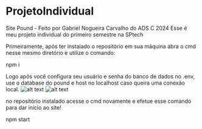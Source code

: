# ProjetoIndividual
Site Pound - Feito por Gabriel Nogueira Carvalho do ADS C 2024
Esse é meu projeto individual do primeiro semestre na SPtech 

Primeiramente, após ter instalado o repositório em sua máquina
abra o cmd nesse mesmo diretório e utilize o comando: 

npm i 

Logo após você configura seu usuário e senha do banco de dados
no .env, use o database do pound e host no localhost caso queira
uma conexão local.
![alt text](imageEnv.png)
![alt text](image-3.png)

no repositório instalado acesse o cmd novamente e efetue esse comando
para dar início ao site!

npm start



